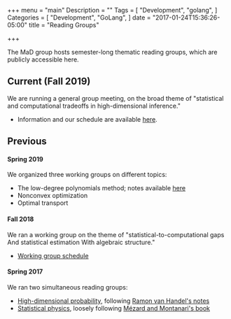 +++
menu = "main"
Description = ""
Tags = [
  "Development",
  "golang",
]
Categories = [
  "Development",
  "GoLang",
]
date = "2017-01-24T15:36:26-05:00"
title = "Reading Groups"

+++

The MaD group hosts semester-long thematic reading groups, which are publicly accessible here.

## Current (Fall 2019)

We are running a general group meeting, on the broad theme of "statistical and computational tradeoffs in high-dimensional inference."

- Information and our schedule are available [here](https://docs.google.com/document/d/1JkM4BRXnrnw7rUJJNVMFldLyYV9_JpSOm8jtZshfWZ4/edit?usp=sharing).

## Previous

#### Spring 2019

We organized three working groups on different topics:

- The low-degree polynomials method; notes available [here](https://arxiv.org/abs/1907.11636)
- Nonconvex optimization
- Optimal transport

#### Fall 2018

We ran a working group on the theme of "statistical-to-computational gaps And statistical estimation With algebraic structure."

- [Working group schedule](https://docs.google.com/spreadsheets/d/1zvJnx3ynN7wuNc4dX-wu1ujGruVEP97jtuNdpZyR0Ss/edit?usp=sharing)

#### Spring 2017

We ran two simultaneous reading groups:

- [High-dimensional probability](https://github.com/MathsandDataNYU/HighDimProba_spring17), following [Ramon van Handel's notes](https://web.math.princeton.edu/~rvan/APC550.pdf)
- [Statistical physics](https://github.com/MathsandDataNYU/StatPhysics_spring17), loosely following [M&#233;zard and Montanari's book](https://web.stanford.edu/~montanar/RESEARCH/book.html)
